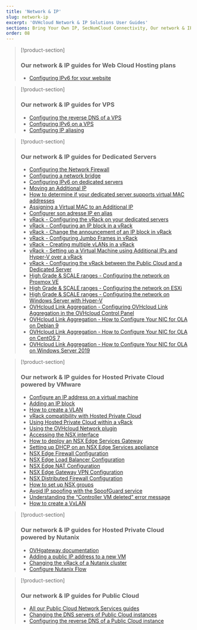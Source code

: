```yaml
---
title: 'Network & IP'
slug: network-ip
excerpt: 'OVHcloud Network & IP Solutions User Guides'
sections: Bring Your Own IP, SecNumCloud Connectivity, Our network & IP guides for Web Cloud Hosting plans, Our network & IP guides for VPS, Our network & IP guides for Dedicated Servers, Our network & IP guides for Hosted Private Cloud powered by VMware, Our network & IP guides for Hosted Private Cloud powered by Nutanix, Our network & IP guides for Public Cloud
order: 08
---
```


> [!product-section]
>
> ### Our network & IP guides for Web Cloud Hosting plans
>
> - [Configuring IPv6 for your website](https://docs.ovh.com/ca/en/hosting/configure-ipv6-for-your-website/)
>

> [!product-section]
>
> ### Our network & IP guides for VPS
>
> - [Configuring the reverse DNS of a VPS](https://docs.ovh.com/ca/en/vps/configure-reverse-dns-vps/)
> - [Configuring IPv6 on a VPS](https://docs.ovh.com/ca/en/vps/configuring-ipv6/)
> - [Configuring IP aliasing](https://docs.ovh.com/ca/en/vps/network-ipaliasing-vps/)
>

> [!product-section]
>
> ### Our network & IP guides for Dedicated Servers
>
> - [Configuring the Network Firewall](https://docs.ovh.com/ca/en/dedicated/firewall-network/)
> - [Configuring a network bridge](https://docs.ovh.com/ca/en/dedicated/network-bridging/)
> - [Configuring IPv6 on dedicated servers](https://docs.ovh.com/ca/en/dedicated/network-ipv6/)
> - [Moving an Additional IP](https://docs.ovh.com/ca/en/dedicated/ip-fo-move/)
> - [How to determine if your dedicated server supports virtual MAC addresses](https://docs.ovh.com/ca/en/dedicated/network-support-virtual-mac/)
> - [Assigning a Virtual MAC to an Additional IP](https://docs.ovh.com/ca/en/dedicated/network-virtual-mac/)
> - [Configurer son adresse IP en alias](https://docs.ovh.com/fr/dedicated/network-ipaliasing/)
> - [vRack - Configuring the vRack on your dedicated servers](https://docs.ovh.com/ca/en/dedicated/configuring-vrack-on-dedicated-servers/)
> - [vRack - Configuring an IP block in a vRack](https://docs.ovh.com/ca/en/dedicated/ip-block-vrack/)
> - [vRack - Change the announcement of an IP block in vRack](https://docs.ovh.com/ca/en/dedicated/change-anouncement-ip-block-vrack/)
> - [vRack - Configuring Jumbo Frames in vRack](https://docs.ovh.com/ca/en/dedicated/network-jumbo/)
> - [vRack - Creating multiple vLANs in a vRack](https://docs.ovh.com/ca/en/dedicated/multiple-vlans/)
> - [vRack - Setting up a Virtual Machine using Additional IPs and Hyper-V over a vRack](https://docs.ovh.com/ca/en/dedicated/foip-vrack-hyperv/)
> - [vRack - Configuring the vRack between the Public Cloud and a Dedicated Server](https://docs.ovh.com/ca/en/dedicated/vrack-pci-ds/)
> - [High Grade & SCALE ranges - Configuring the network on Proxmox VE](https://docs.ovh.com/ca/en/dedicated/proxmox-network-hg-scale/)
> - [High Grade & SCALE ranges - Configuring the network on ESXi](https://docs.ovh.com/ca/en/dedicated/esxi-network-hg-scale/)
> - [High Grade & SCALE ranges - Configuring the network on Windows Server with Hyper-V](https://docs.ovh.com/ca/en/dedicated/hyperv-network-hg-scale/)
> - [OVHcloud Link Aggregation - Configuring OVHcloud Link Aggregation in the OVHcloud Control Panel](https://docs.ovh.com/ca/en/dedicated/ola-manager/)
> - [OVHcloud Link Aggregation - How to Configure Your NIC for OLA on Debian 9](https://docs.ovh.com/ca/en/dedicated/ola-debian9/)
> - [OVHcloud Link Aggregation - How to Configure Your NIC for OLA on CentOS 7](https://docs.ovh.com/ca/en/dedicated/ola-centos7/)
> - [OVHcloud Link Aggregation - How to Configure Your NIC for OLA on Windows Server 2019](https://docs.ovh.com/ca/en/dedicated/ola-w2k19/)
>

> [!product-section]
>
> ### Our network & IP guides for Hosted Private Cloud powered by VMware
>
> - [Configure an IP address on a virtual machine](https://docs.ovh.com/ca/en/private-cloud/configure-ip-on-virtual-machine/)
> - [Adding an IP block](https://docs.ovh.com/ca/en/private-cloud/add-ip-block/)
> - [How to create a VLAN](https://docs.ovh.com/ca/en/private-cloud/creation-vlan/)
> - [vRack compatibility with Hosted Private Cloud](https://docs.ovh.com/ca/en/private-cloud/vrack-compatibility-hosted-private-cloud/)
> - [Using Hosted Private Cloud within a vRack](https://docs.ovh.com/ca/en/private-cloud/using-private-cloud-with-vrack/)
> - [Using the OVHcloud Network plugin](https://docs.ovh.com/ca/en/private-cloud/plugin-ovh-network/)
> - [Accessing the NSX interface](https://docs.ovh.com/ca/en/private-cloud/accessing-NSX-interface/)
> - [How to deploy an NSX Edge Services Gateway](https://docs.ovh.com/ca/en/private-cloud/how-to-deploy-an-nsx-edge-gateway/)
> - [Setting up DHCP on an NSX Edge Services appliance](https://docs.ovh.com/ca/en/private-cloud/setup-dhcp-nsx-edge/)
> - [NSX Edge Firewall Configuration](https://docs.ovh.com/ca/en/private-cloud/nsx-edge-firewall-configuration/)
> - [NSX Edge Load Balancer Configuration ](https://docs.ovh.com/ca/en/private-cloud/nsx-edge-load-balancer-configuration/)
> - [NSX Edge NAT Configuration](https://docs.ovh.com/ca/en/private-cloud/nsx-edge-nat-configuration/)
> - [NSX Edge Gateway VPN Configuration](https://docs.ovh.com/ca/en/private-cloud/nsx-edge-gateway-vpn-configuration/)
> - [NSX Distributed Firewall Configuration](https://docs.ovh.com/ca/en/private-cloud/nsx-distributed-firewall-configuration/)
> - [How to set up NSX groups](https://docs.ovh.com/ca/en/private-cloud/setup-nsx-groups/)
> - [Avoid IP spoofing with the SpoofGuard service](https://docs.ovh.com/ca/en/private-cloud/spoofguard/)
> - [Understanding the “Controller VM deleted” error message](https://docs.ovh.com/ca/en/private-cloud/error-controller-nsx/)
> - [How to create a VxLAN](https://docs.ovh.com/ca/en/private-cloud/nsx-creation-vxlan/)

> [!product-section]
>
> ### Our network & IP guides for Hosted Private Cloud powered by Nutanix
>
> - [OVHgateway documentation](https://docs.ovh.com/ca/en/nutanix/ovh-gateway-documentation/)
> - [Adding a public IP address to a new VM](https://docs.ovh.com/ca/en/nutanix/nutanix-public-ip/)
> - [Changing the vRack of a Nutanix cluster](https://docs.ovh.com/ca/en/nutanix/nutanix-change-vrack/)
> - [Configure Nutanix Flow](https://docs.ovh.com/ca/en/nutanix/nutanix-flow/)

> [!product-section]
>
> ### Our network & IP guides for Public Cloud
>
> - [All our Public Cloud Network Services guides](https://docs.ovh.com/ca/en/publiccloud/network-services/)
> - [Changing the DNS servers of Public Cloud instances](https://docs.ovh.com/ca/en/public-cloud/change-instance-dns-servers/)
> - [Configuring the reverse DNS of a Public Cloud instance](https://docs.ovh.com/ca/en/public-cloud/configure-reverse-dns-instance/)
